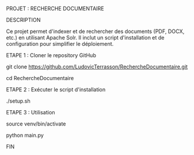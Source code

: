 PROJET : RECHERCHE DOCUMENTAIRE

DESCRIPTION

Ce projet permet d'indexer et de rechercher des documents (PDF, DOCX, etc.) en utilisant Apache Solr. Il inclut un script d'installation et de configuration pour simplifier le déploiement.

ETAPE 1 : Cloner le repository GitHub

git clone https://github.com/LudovicTerrasson/RechercheDocumentaire.git

cd RechercheDocumentaire

ETAPE 2 : Exécuter le script d'installation

./setup.sh

ETAPE 3 : Utilisation

source venv/bin/activate

python main.py

FIN
